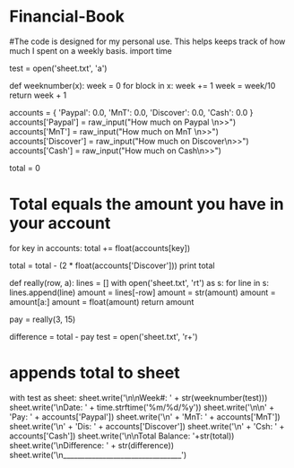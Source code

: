 # Financial-Book
#The code is designed for my personal use. This helps keeps track of how much I spent on a weekly basis. 
import time

test = open('sheet.txt', 'a')


def weeknumber(x):
    week = 0
    for block in x:
        week += 1
    week = week/10
    return week + 1


accounts = {
    'Paypal': 0.0,
    'MnT': 0.0,
    'Discover': 0.0,
    'Cash': 0.0
}
accounts['Paypal'] = raw_input("How much on Paypal \n>>")
accounts['MnT'] = raw_input("How much on MnT \n>>")
accounts['Discover'] = raw_input("How much on Discover\n>>")
accounts['Cash'] = raw_input("How much on Cash\n>>")

total = 0

# Total equals the amount you have in your account
for key in accounts:
    total += float(accounts[key])

total = total - (2 * float(accounts['Discover']))
print total


def really(row, a):
    lines = []
    with open('sheet.txt', 'rt') as s:
        for line in s:
            lines.append(line)
    amount = lines[-row]
    amount = str(amount)
    amount = amount[a:]
    amount = float(amount)
    return amount


pay = really(3, 15)

difference = total - pay
test = open('sheet.txt', 'r+')
# appends total to sheet
with test as sheet:
    sheet.write('\n\nWeek#: ' + str(weeknumber(test)))
    sheet.write('\nDate: ' + time.strftime('%m/%d/%y'))
    sheet.write('\n\n' + 'Pay: ' + accounts['Paypal'])
    sheet.write('\n' + 'MnT: ' + accounts['MnT'])
    sheet.write('\n' + 'Dis: ' + accounts['Discover'])
    sheet.write('\n' + 'Csh: ' + accounts['Cash'])
    sheet.write('\n\nTotal Balance: '+str(total))
    sheet.write('\nDifference: ' + str(difference))
    sheet.write('\n_________________________________')
